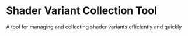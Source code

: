 # Shader Variant Collection Tool
A tool for managing and collecting shader variants efficiently and quickly
